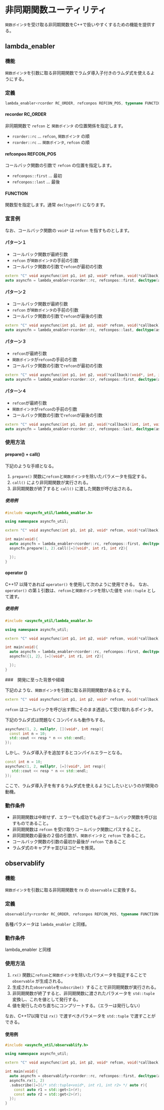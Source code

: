# 非同期関数ユーティリティ

```関数ポインタ```を受け取る非同期関数をC++で扱いやすくするための機能を提供する。

## lambda_enabler

### 機能

```関数ポインタ```を引数に取る非同期関数でラムダ導入子付きのラムダ式を使えるようにする。

### 定義

```cpp
lambda_enabler<rcorder RC_ORDER, refconpos REFCON_POS, typename FUNCTION>(FUNCTION f);
```

#### recorder RC_ORDER

非同期関数で ```refcon``` と ```関数ポインタ``` の位置関係を指定します。

* ```rcorder::rc``` ... ```refcon```, ```関数ポインタ``` の順
* ```rcorder::rc``` ... ```関数ポインタ```, ```refcon``` の順

#### refconpos REFCON_POS

コールバック関数の引数で ```refcon``` の位置を指定します。

* ```refconpos::first``` ... 最初
* ```refconpos::last``` ... 最後

#### FUNCTION

関数型を指定します。通常 ```decltype(f)``` になります。


### 宣言例


なお、コールバック関数の ```void*``` は ```refcon``` を指すものとします。

#### パターン１

* コールバック関数が最終引数
* ```refcon``` が```関数ポインタ```の手前の引数
* コールバック関数の引数で```refcon```が最初の引数

```cpp
extern "C" void asyncfunc(int p1, int p2, void* refcon, void(*callback)(void*, int, int));
auto asyncfn = lambda_enabler<rcorder::rc, refconpos::first, decltype(asyncfunc)>(asyncfunc);
```

#### パターン２

* コールバック関数が最終引数
* ```refcon``` が```関数ポインタ```の手前の引数
* コールバック関数の引数で```refcon```が最後の引数

```cpp
extern "C" void asyncfunc(int p1, int p2, void* refcon, void(*callback)(int, int, void*));
auto asyncfn = lambda_enabler<rcorder::rc, refconpos::last, decltype(asyncfunc)>(asyncfunc);
```

#### パターン３

* ```refcon```が最終引数
* ```関数ポインタ```が```refcon```の手前の引数
* コールバック関数の引数で```refcon```が最初の引数

```cpp
extern "C" void asyncfunc(int p1, int p2, void(*callback)(void*, int, int), void* refcon);
auto asyncfn = lambda_enabler<rcorder::cr, refconpos::first, decltype(asyncfunc)>(asyncfunc);
```

#### パターン４

* ```refcon```が最終引数
* ```関数ポインタ```が```refcon```の手前の引数
* コールバック関数の引数で```refcon```が最後の引数

```cpp
extern "C" void asyncfunc(int p1, int p2, void(*callback)(int, int, void*), void* refcon);
auto asyncfn = lambda_enabler<rcorder::cr, refconpos::last, decltype(asyncfunc)>(asyncfunc);
```

### 使用方法

#### prepare() + call()

下記のような手順となる。

1. ```prepare()``` 関数に```refcon```と```関数ポインタ```を除いたパラメータを指定する。
2. ```call()``` により非同期関数が実行される。
3. 非同期関数が終了すると ```call()``` に渡した関数が呼び出される。

##### 使用例

```cpp
#include <asyncfn_util/lambda_enabler.h>

using namespace asyncfn_util;

extern "C" void asyncfunc(int p1, int p2, void* refcon, void(*callback)(void*, int, int));

int main(void){
  auto asyncfn = lambda_enabler<rcorder::rc, refconpos::first, decltype(asyncfunc)>(asyncfunc);
  asyncfn.prepare(1, 2).call([=](void*, int r1, int r2){

  });
}
```

#### operator () 

C++17 以降であれば ```operator()``` を使用して次のように使用できる。
なお、```operator()``` の第１引数は、```refcon```と```関数ポインタ```を除いた値を ```std::tuple``` として渡す。

##### 使用例

```cpp
#include <asyncfn_util/lambda_enabler.h>

using namespace asyncfn_util;

extern "C" void asyncfunc(int p1, int p2, void* refcon, void(*callback)(void*, int, int));

int main(void){
  auto asyncfn = lambda_enabler<rcorder::rc, refconpos::first, decltype(asyncfunc)>(asyncfunc);
  asyncfn({1, 2}, [=](void*, int r1, int r2){

  });
}
```

###　開発に至った背景や経緯

下記のような、```関数ポインタ```を引数に取る非同期関数があるとする。

```cpp
extern "C" void asyncfunc(int p1, int p2, void* refcon, void(*callback)(void*, int));
```

```refcon``` はコールバックを呼び出す際にそのまま透過して受け取れるポインタ。

下記のラムダ式は問題なくコンパイルも動作もする。

```cpp
asyncfunc(1, 2, nullptr, [](void*, int resp){
  const int n = 10;
  std::cout << resp * n << std::endl;
});
```

しかし、ラムダ導入子を追加するとコンパイルエラーとなる。

```cpp
const int n = 10;
asyncfunc(1, 2, nullptr, [=](void*, int resp){
   std::cout << resp * n << std::endl;
});
```

ここで、ラムダ導入子を有するラムダ式を使えるようにしたいというのが開発の動機。

### 動作条件

* 非同期関数は中断せず、エラーでも成功でも必ずコールバック関数を呼び出すものであること。
* 非同期関数は ```refcon``` を受け取りコールバック関数にパスすること。
* 非同期関数の最後の２個の引数が、```関数ポインタ```と ```refcon``` であること。
* コールバック関数の引数の最初か最後が ```refcon``` であること
* ラムダ式のキャプチャ並びはコピーを推奨。

## observablify

### 機能

```関数ポインタ```を引数に取る非同期関数を rx の ```observable``` に変換する。

### 定義

```cpp
observablify<rcorder RC_ORDER, refconpos REFCON_POS, typename FUNCTION>(FUNCTION f);
```

各種パラメータは ```lambda_enabler``` と同様。

### 動作条件

 lambda_enabler と同様

### 使用方法

1. ```rx()``` 関数に```refcon```と```関数ポインタ```を除いたパラメータを指定することで ```observable``` が生成される。
2. 生成された```observable```を```subscribe() ```することで非同期関数が実行される。
3. 非同期関数が終了すると、非同期関数に渡されたパラメータを ```std::tuple``` 変換し、これを値として発行する。
4. 値を発行したのち直ちにコンプリートする。（エラーは発行しない）

なお、C++17以降では ```rx()``` で渡すべきパラメータを ```std::tuple``` で渡すことができる。

#### 使用例

```cpp
#include <asyncfn_util/observablify.h>

using namespace asyncfn_util;

extern "C" void asyncfunc(int p1, int p2, void* refcon, void(*callback)(void*, int, int));

int main(void){
  auto asyncfn = observablify<rcorder::rc, refconpos::first, decltype(asyncfunc)>(asyncfunc);
  asyncfn.rx(1, 2)
  .subscribe([=](/* std::tuple<void*, int r1, int r2> */ auto r){
    const auto r1 = std::get<1>(r);
    const auto r2 = std::get<2>(r);
  });
}
```
